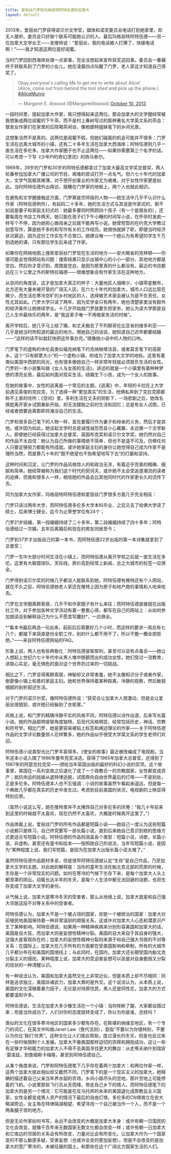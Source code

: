 ```yaml
---
title: 爱丽丝门罗和玛格丽特阿特伍德的加拿大
layout: default
---
```


2013年，爱丽丝门罗获得诺贝尔文学奖，媒体和诺奖委员会电话打到她家里，却无人接听。委员会只好挨个联系可能她认识的人。最后玛格丽特阿特伍德——另一位加拿大文学女王——发推特说：“爱丽丝，我的电话被人打爆了，快接电话啊！”——我才知道这两位是好闺蜜。

当时门罗回到西海岸处理一点家事，完全没想起来宣布获奖这回事。委员会一番辗终于转联系到了门罗的小女儿，她在凌晨四点叫醒了门罗，老人家这才知道自己得奖了。

<!--https://twitter.com/margaretatwood/status/388276914709729280-->
<blockquote class="twitter-tweet" data-lang="en"><p lang="en" dir="ltr">Okay,everyone&#39;s calling Me to get me to write about Alice! <br> (Alice, come out from behind the tool shed and pick up the phone.) <a href="https://twitter.com/hashtag/AliceMunro?src=hash">#AliceMunro</a></p>&mdash; Margaret E. Atwood (@MargaretAtwood) <a href="https://twitter.com/MargaretAtwood/status/388276914709729280">October 10, 2013</a></blockquote>
<script async src="//platform.twitter.com/widgets.js" charset="utf-8"></script>

一段时间里，提起加拿大作家，我只想得起来这两位。那会加拿大的文学圈经常被我想象成两位闺蜜的下午茶，而不是村上春树写过的那种著名大学英文系的茶会：银发女作家们在家里的后院喝茶闲谈，像勃朗特姐妹笔下的乡间光景。

这想象当然不是真的。这两位是闺蜜不假，但她们碰面的机会可能并不很多：门罗生活在远离大城市的小镇，还有二十多年生活在加拿大西海岸；阿特伍德则几乎一直生活在多伦多。加拿大作家圈子也不止这两位——如果你需要第三个名字的话，可以考虑一下写《少年Pi的奇幻漂流》的扬马泰尔。

1969年，39岁的门罗和30岁的阿特伍德都拿过了加拿大最高文学奖总督奖，两人轮番参加加拿大广播公司的节目，艰难的尝试打开一点名气。但六七十年代的加拿大，文学气氛极其稀薄，对于想开创事业的作家尤为艰难，对于女性作家更是如此。当时阿特伍德外出拜访，就睡在门罗家的地板上，两个人也就此相识。

在避免和文学圈接触这方面，门罗算是宗师级的人物——她生活中几乎不认识什么作家（阿特伍德例外），有起码二十多年，她的生活方式与其说是作家式的，倒不如说是妻子和家庭主妇式的：她最多要同时照顾四个孩子（有一个是朋友的），还要每周在书店工作两天。她只能在孩子们下午小睡的时间写小说，在怀孕时发疯一样写个不停，因为她担心做母亲之后就不能再写小说。她曾短暂的在约克大学教过创意写作，算是她不多的和写作有关的工作经历。她很快就辞了职，即便当时经济状况窘迫，因为这份工作实在不合胃口。她建议唯一一个她认为有希望的学生千万别选她的课，只有那位学生后来成了作家。

如果你在网络地图上搜索爱丽丝门罗现在生活的地方——安大略省的克林顿——你很可能会觉得网站有问题：搜索结果只显示出镇中心的小小一部分，其他地方都是空白。然后你才意识到，周围是空白，是因为那里真的什么都没有。最近的书店都远在三十公里之外的斯特拉福德——很难想象会有作家生活在这种地方。

从空间的角度说，这才是加拿大真正的样子：大量地区人烟稀少，小镇零星散布，北方还有大量未被开垦的广阔无人区。在六七十年代的加拿大，城市人口远比现在稀少，而生活在寒冷空旷的乡村地区的人，选择做艺术家会被认为是不负责任，女性尤其如此。门罗大学只读了两年，因为奖学金只有两年，她也清楚家里没有额外的经济条件让她继续学业。十几岁开始就门罗就要负担家务，她认为读大学那是自己人生中最快乐的两年，是“我这辈子唯一不用做家务活的时候”。

离开学校后，她几乎马上结了婚，和丈夫搬去了不列颠哥伦比亚省的维多利亚——几乎是她当时所知道的最远的地方。用她自己的话说，她知道自己迟早都要结婚——“这样的话不如就赶快把这件事办完。”很像她小说中的人物的口吻。

门罗笔下的虚构的休伦县类似福克纳笔下约克纳帕塔法县，或者莫言笔下的高密乡。这个“只有邮票大小”的一个虚构小镇，却成为了加拿大文学的地标。这里有着类似美国中西部的风光，也有很多像她自己一样非常年轻就必须肩负生活的女性。门罗的一本小说集叫做《女人与女孩的生活》，讲述的就是一个小镇里有着种种梦想的漂亮女孩，最后如何面对现实生活，结婚生下小孩，成为一个女人的故事。

在她的故事中，女性的逃离是一个常见的主题。《逃离》中，年轻的卡拉在上大学前遇见英俊的克拉克，为了选择一种“更加真实”的生活，他俩私奔到了克拉克那都称不上家的住所；《空间》里，多利生活在丈夫的阴影下，一场悲剧之后，她改名换姓离开家乡试图重新开始，却无法摆脱之前的生活和回忆；总是有女人试图，已经或者想要逃离那即将淹没自己的生活。

门罗和很多自己笔下的人物一样，首先要履行作为妻子和母亲的义务，然后才是其他。或许因为如此，她谈起文学时总是诚惶诚恐而且小心翼翼，永远像一个文学新人。即便她已经获得过加拿大总督奖、英国布克奖和诺贝尔文学奖，她仍然对自己的作品不太自信：她认为自己所做的事情绝不简单，但也不是遥不可及，仿佛任何人只要足够努力都能有所成就。或许她家庭主妇的身份让她觉得自己成为作家不是理所当然，而是靠几十年的“既不绝望也不抱希望地写下去”的打磨和坚持。

这种时间和沉淀，让门罗的作品风格惊人的和政治无涉，有着近乎完美的精确、细腻和简单。她经常被称为我们这个时代的契诃夫，或许她不太会受追逐潮流的读者的追捧，但我和很多人一样，相信她的作品会比其他同时代的作家更长久的流传下去。


同为加拿大女作家，玛格丽特阿特伍德和爱丽丝门罗很多方面几乎完全相反：

门罗只读过两年大学，而阿特伍德多伦多大学本科毕业，之后又去了哈佛大学读了硕士，后来博士肄业，迄今为止荣誉学位有24个；

门罗21岁结婚，第一段婚姻持续了二十多年，第二段婚姻持续了四十多年；阿特伍德结过一次婚，五年后离婚后和现在的男友同居至今；

门罗到37岁才出版自己的第一本书，而阿特伍德22岁出版的第一本诗集就拿到了总督奖；

门罗一生中大部分时间生活在小镇上，而阿特伍德从离开学校之后就一直生活在多伦。这里有大联盟球队、天际线，房价高到经常上新闻，总之大城市的标签一应俱全。

门罗得到诺贝尔奖的时候几乎都没人能联系到她，阿特伍德有推特还有个人网站，就在不久之前，阿特伍德她老人家还在推特上因为房子和地产商的事情和人呛来呛去。

门罗在文学圈离群索居，几乎不和作家圈子有什么来往；而阿特伍德直接就在出版社工作，对于参加各种文学活动有着一整套心得，都写在自己的网站上：从如何参加朗读会到解释自己为什么不愿意写腰封*，一应俱全。

*“看本书最后再选一句出来，前前后后需要好几个小时，而这样的要求一周总有七八个，都接下来简直是份全职工作，别的什么都不用干了，所以干脆一概全部拒绝。”——来自阿特伍德网站的FAQ。

形象上说，两人也有些两极化：阿特伍德睿智犀利，甚至可以说有点毒舌——她让人想起上世纪六七十年代中从男人堆中脱颖而出的成功女性，她们受过一流教育，进取心实足，毫无惧色的面对这个世界扔过来的一切挑战。

相比之下，门罗显得离群索居，神秘却又非常害羞，她不太像知识分子或者作家，倒更像小镇上和善的家庭主妇。她和世界保持着某种距离，冷静的观察，然后敏锐细腻的剖析叙述生活。

对于门罗的诺贝尔奖，像阿特伍德所说：“获奖会让加拿大人很激动，但是会让爱丽丝很狼狈，或许她已经躲到了衣柜里。”

风格上说，和门罗的精确冷静平实的风格不同，阿特伍德以诗作出道，后来写长篇小说。她的作品聪明睿智角度独特，后现代风格明显，经常包括历史，神话，宗教和符号学。相比门罗，她是更容易被贴上标签和阐述理论的作家——关于阿特伍德作品的文学评论数量惊人花样繁多，她的作品似乎很受大学英文系的学生老师们欢迎。

阿特伍德小说类型也比门罗丰富得多。《使女的故事》最近被改编成了电视剧。当年这本小说入围了1986年曼布克奖决选，获得了1985年加拿大总督奖，还得到了1987年的阿瑟克拉克奖——颁给当年英国出版的最好的科幻小说的奖项。这个故事里，美国在一系列变故之后退化了成了一个政教合一的宗教国家，女性都变成资产；抵抗命运的姑娘从底特律逃脱，试图奔向自由世界最后的灯塔——不是别处，正是多伦多。阿特伍德本人也不忘强调：小说的故事虽然乍看起来遥远，但是每一个典故几乎都在真实的历史中发生过。考虑到目前美国的状况，电视剧的上映显得特别应景。

（虽然小说这么写，她在推特里并不太掩饰自己对多伦多的厌倦：“我几十年前来到这里的时候就不太喜欢，现在仍然不太喜欢，大概是时候离开这里了。”）

作品体裁上说，爱丽丝门罗的所有作品都是短篇小说——她自己一度认为这些短篇小说都只是练习，自己终究要写一部长篇小说，直到后来她自己意识到她的思维方式更适合写短篇小说。阿特伍德的作品则涵盖各个类型：短篇小说，诗歌，长篇小说，非虚构，甚至还有童书和绘本——按照她自己的说法，当年写短篇小说，是因为“某种程度上说，我们写短篇，是因为在加拿大出版长篇小说太难了。”

虽然阿特伍德作品题材多变，但是很早阿特伍德就认定“生存”是自己作品，乃至加拿大文学的主题。对此她的解释是：当你的童年生活在魁北克北部的荒原的时候，生存是一个非常现实的问题。如何在寒冷的气候下生存下来，是每个加拿大人头上都笼罩的阴云。动辄长达半年的冬天，是每个人生活中都无法回避的话题，也将生存变成了加拿大文学的身份。

从气候上说，加拿大是寒冷冬天的受害者，那么从地缘上说，加拿大就是和自己强大邻居这段不对等关系中的受害者。

阿特伍德认为，加拿大不是一个被占领的国家，却是一个被统治的国家：加拿大对前殖民地美国保持着一种非常温驯的顺服关系，这或许对加拿大人心态和潜意识产生了某种影响。阿特伍德说，如果用一种精神疾病来分别形容美国和加拿大的话，美国是自大狂，而加拿大则是妄想性精神分裂。美国的自大来自于其自身的强大，这强大是客观存在的；加拿大的妄想性精神分裂则来源于和自己强大邻居的不对等关系：在国际上，加拿大在几乎所有的方面都在受美国影响和牵制，所有的大城市几乎都分布在和美国的国境线上；与此同时，在国内，加拿大还长期受国内魁北克分裂主义的侵扰。某种程度上说，加拿大的受迫害妄想可以说是对自身脆弱又分裂的现状的一种清醒认识。

有一种说法认为，美国和加拿大虽然文化上非常近似，但是本质上却不尽相同：同样是追求独立，美国诉诸武力，加拿大靠的是外交。这个说法认为，从本质上说，美国的文化深植着暴力因子，无论是对待原住民，黑人还是同性恋，加拿大的方式都要温和许多。

阿特伍德说，生活在加拿大多少像生活在一个小镇：当你摔断了腿，大家都会围过来；但是当你成功了，人们对你的态度就转变成了，你以为你是谁，总统吗？

类似的文化在很多寒冷地区的国家多少都有存在。在斯堪的纳维亚地区，有一个专门的词汇，在英文中叫做Janet Law（詹代法则），意指“不要以为你很特别，不要以为你比‘我们’优秀”。这种文化让人们彼此帮助，度过漫长的冬天，但是也反过来在一些时候限制个人发展。加拿大不像美国那样迫切的崇拜和拥抱成功，这让一些有足够才华和能力的加拿大人不得不去美国寻找更大的舞台：从史蒂夫纳什到瑞安·雷诺兹，到詹姆斯卡梅隆，甚至到阿特伍德自己。

从某个角度来说，门罗和阿特伍德笔下几乎存在着两个加拿大：和两位作家一样，这两个加拿大彼此相似却又截然不同。门罗笔下的是一个现实主义的加拿大，她精确的描述着自己父亲当年养水貂的农场，乡间小路尽头的空地，那片空地上可能停着的飞机。小说里那些飞行员从天而降，带走自己乡下的情人。而阿特伍德笔下的加拿大则是另一个境况：它可能是在反乌托邦的未来的美国退化成原教旨主义国家，女性全都变成男人资产的情况下最后的自由灯塔。多伦多的CN塔耸立在安大略湖旁边，女主角在特律隔湖相望，希望寻找一个自己被当作一个人，而不是一个两条腿子宫的地方。

但是无论作家如何书写，永远不会改变的大概是加拿大本身：或许有朝一日国民的文化会改变，就像千百年来无数国家无数文化都会改变一样；或许有朝一日加拿大和它南边的邻居的关系会有所改变，力量对比会有所变化，让加拿大作为一个国家变的不那么敏感多疑，受害妄想（也或许会变的更加妄想）。但是不会改变的是加拿大的宽广寒冷的，未被征服的国土，和那些在这个广阔北方国家生活的人们。

